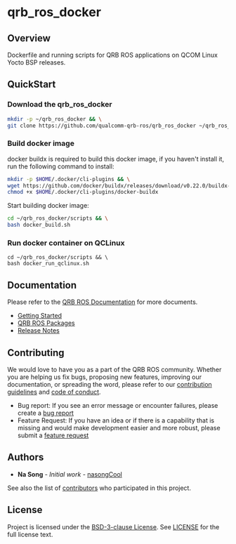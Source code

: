 # qrb_ros_docker

## Overview
Dockerfile and running scripts for QRB ROS applications on QCOM Linux Yocto BSP releases.

## QuickStart

### Download the qrb_ros_docker

```bash
mkdir -p ~/qrb_ros_docker && \
git clone https://github.com/qualcomm-qrb-ros/qrb_ros_docker ~/qrb_ros_docker
```

### Build docker image

docker buildx is required to build this docker image, if you haven't install it, run the following command to install:

```bash
mkdir -p $HOME/.docker/cli-plugins && \
wget https://github.com/docker/buildx/releases/download/v0.22.0/buildx-v0.22.0.linux-arm64 -O $HOME/.docker/cli-plugins/docker-buildx && \
chmod +x $HOME/.docker/cli-plugins/docker-buildx
```

Start building docker image:

```bash
cd ~/qrb_ros_docker/scripts && \
bash docker_build.sh
```

### Run docker container on QCLinux

```
cd ~/qrb_ros_docker/scripts && \
bash docker_run_qclinux.sh
```

## Documentation
Please refer to the [QRB ROS Documentation](https://qualcomm-qrb-ros.github.io/) for more documents.
- [Getting Started](https://qualcomm-qrb-ros.github.io/getting_started/index.html)
- [QRB ROS Packages](https://qualcomm-qrb-ros.github.io/packages/index.html)
- [Release Notes](https://qualcomm-qrb-ros.github.io/release_notes/index.html)

## Contributing

We would love to have you as a part of the QRB ROS community. Whether you are helping us fix bugs, proposing new features, improving our documentation, or spreading the word, please refer to our [contribution guidelines](./CONTRIBUTING.md) and [code of conduct](./CODE_OF_CONDUCT.md).

- Bug report: If you see an error message or encounter failures, please create a [bug report](../../issues)
- Feature Request: If you have an idea or if there is a capability that is missing and would make development easier and more robust, please submit a [feature request](../../issues)

## Authors

* **Na Song** - *Initial work* - [nasongCool](https://github.com/nasongCool)

See also the list of [contributors](https://github.com/your/project/contributors) who participated in this project.
## License

Project is licensed under the [BSD-3-clause License](https://spdx.org/licenses/BSD-3-Clause.html). See [LICENSE](./LICENSE) for the full license text.
